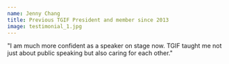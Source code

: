 ```yaml
---
name: Jenny Chang
title: Previous TGIF President and member since 2013
image: testimonial_1.jpg
---
```


"I am much more confident as a speaker on stage now. TGIF taught me not just about public speaking but also caring for each other."
